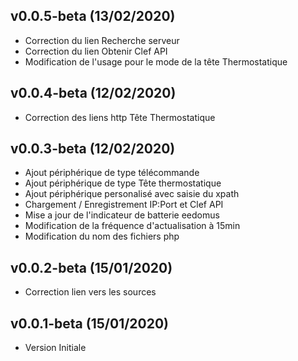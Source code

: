 ## v0.0.5-beta (13/02/2020)

* Correction du lien Recherche serveur
* Correction du lien Obtenir Clef API
* Modification de l'usage pour le mode de la tête Thermostatique

## v0.0.4-beta (12/02/2020)

* Correction des liens http Tête Thermostatique

## v0.0.3-beta (12/02/2020)

* Ajout périphérique de type télécommande
* Ajout périphérique de type Tête thermostatique
* Ajout périphérique personalisé avec saisie du xpath
* Chargement / Enregistrement IP:Port et Clef API
* Mise a jour de l'indicateur de batterie eedomus 
* Modification de la fréquence d'actualisation à 15min
* Modification du nom des fichiers php

## v0.0.2-beta (15/01/2020)

* Correction lien vers les sources

## v0.0.1-beta (15/01/2020)

* Version Initiale
